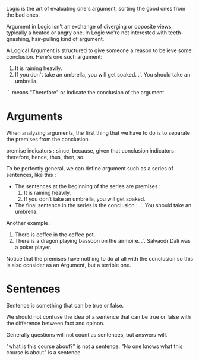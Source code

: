 Logic is the art of evaluating one's argument, sorting the good ones from the bad ones.

Argument in Logic isn't an exchange of diverging or opposite views, typically a heated or angry one. In Logic we're not interested with teeth-gnashing, hair-pulling kind of argument.

A Logical Argument is structured to give someone a reason to believe some conclusion. Here's one such argument:
1. It is raining heavily.
2. If you don't take an umbrella, you will get soaked.
.˙. You should take an umbrella.

.˙. means "Therefore" or indicate the conclusion of the argument.

# Arguments
When analyzing arguments, the first thing that we have to do is to separate the premises from the conclusion.

premise indicators : since, because, given that
conclusion indicators : therefore, hence, thus, then, so

To be perfectly general, we can define argument such as a series of sentences, like this :
- The sentences at the beginning of the series are premises :
	1. It is raining heavily.
	2. If you don't take an umbrella, you will get soaked.
- The final sentence in the series is the conclusion :
       .˙. You should take an umbrella.   

Another example :
1. There is coffee in the coffee pot.
2. There is a dragon playing bassoon on the airmoire.
.˙.  Salvaodr Dali was a poker player.

Notice that the premises have nothing to do at all with the conclusion so this is also consider as an Argument, but a terrible one.

# Sentences
Sentence is something that can be true or false.

We should not confuse the idea of a sentence that can be true or false with the difference between fact and opinon.

Generally questions will not count as sentences, but answers will.

"what is this course about?" is not a sentence.
"No one knows what this course is about" is a sentence.


